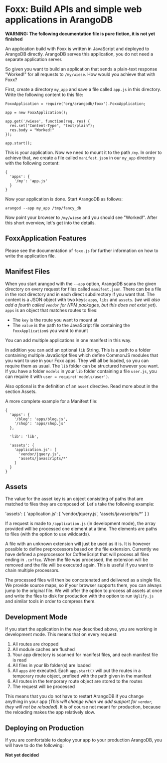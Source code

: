 # Foxx: Build APIs and simple web applications in ArangoDB

**WARNING: The following documentation file is pure fiction,
it is not yet finished**

An application build with Foxx is written in JavaScript and deployed
to ArangoDB directly. ArangoDB serves this application, you do not
need a separate application server.

So given you want to build an application that sends a plain-text
response "Worked!" for all requests to `/my/wiese`. How would you
achieve that with Foxx?

First, create a directory `my_app` and save a file called `app.js`
in this directory. Write the following content to this file:

    FoxxApplication = require("org/arangodb/foxx").FoxxApplication;

    app = new FoxxApplication();

    app.get('/wiese', function(req, res) {
      res.set("Content-Type", "text/plain");
      res.body = "Worked!"
    });

    app.start();

This is your application. Now we need to mount it to the path `/my`.
In order to achieve that, we create a file called `manifest.json` in
our `my_app` directory with the following content:

    {
      'apps': {
        '/my': 'app.js'
      }
    }

Now your application is done. Start ArangoDB as follows:

    arangod --app my_app /tmp/fancy_db

Now point your browser to `/my/wiese` and you should see "Worked!".
After this short overview, let's get into the details.

## FoxxApplication Features

Please see the documentation of `foxx.js` for further information on how to write the application file.

## Manifest Files

When you start arangod with the `--app` option, ArangoDB scans the
given directory on every request for files called `manifest.json`.
There can be a file in the root directory and in each direct subdirectory if you want that.
The content is a JSON object with two keys: `apps`, `libs` and `assets`.
(*we will also add a fourth called `vendor` for NPM packages, but this does not exist yet*).
`apps` is an object that matches routes to files:

* The `key` is the route you want to mount at
* The `value` is the path to the JavaScript file containing the `FoxxApplication`s you want to mount

You can add multiple applications in one manifest in this way.

In addition you can add an optional `lib` String. This is a path to
a folder containing multiple JavaScript files which define CommonJS
modules that you want to use in your Foxx apps. They will all be loaded,
so you can require them as usual. The `lib` folder can be structured however
you want. If you have a folder `models` in your `lib` folder containing
a file `user.js`, you can require it with `user = require('models/user')`.

Also optional is the definition of an `asset` directive.
Read more about in the section Assets.

A more complete example for a Manifest file:

    {
      'apps': {
        '/blog': 'apps/blog.js',
        '/shop': 'apps/shop.js'
      },

      'lib': 'lib',

      'assets': {
        'application.js': [
          'vendor/jquery.js',
          'assets/javascripts/*'
        ]
      }
    }

## Assets

The value for the asset key is an object consisting of paths that are
matched to files they are composed of. Let's take the following example:

  'assets': {
    'application.js': [
      'vendor/jquery.js',
      'assets/javascripts/*'
    ]
  }

If a request is made to `/application.js` (in development mode), the array
provided will be processed one element at a time. The elements are paths
to files (with the option to use wildcards).

A file with an unknown extension will just be used as it is. It is however
possible to define preprocessors based on the file extension.
Currently we have defined a preprocessor for CoffeeScript that will process
all files ending in `.coffee`.
When the file was processed, the extension will be removed and the file
will be executed again. This is useful if you want to chain multiple processors.

The processed files will then be concatenated and delivered as a single file.
We provide source maps, so if your browser supports them, you can always jump
to the original file.
We will offer the option to process all assets at once and write the files to
disk for production with the option to run `Uglify.js` and similar tools
in order to compress them.

## Development Mode

If you start the application in the way described above, you are working
in development mode. This means that on every request:

1. All routes are dropped
2. All module caches are flushed
3. Your app directory is scanned for manifest files, and each manifest file is read
4. All files in your lib folder(s) are loaded
5. All `apps` are executed. Each `app.start()` will put the routes in a temporary route object, prefixed with the path given in the manifest
6. All routes in the temporary route object are stored to the routes
7. The request will be processed

This means that you do not have to restart ArangoDB if you change anything in your app
(*This will change when we add support for `vendor`, they will not be reloaded*).
It is of course not meant for production, because the reloading makes the app relatively slow.

## Deploying on Production

If you are comfortable to deploy your app to your production ArangoDB, you will have to do
the following:

**Not yet decided**
